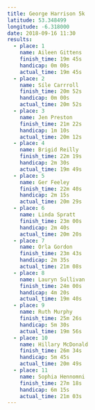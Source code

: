 ```yaml
---
title: George Harrison 5k
latitude: 53.348499
longitude: -6.318000
date: 2018-09-16 11:30
results:
  - place: 1
    name: Aileen Gittens
    finish_time: 19m 45s
    handicap: 0m 00s
    actual_time: 19m 45s
  - place: 2
    name: Síle Carrroll
    finish_time: 20m 52s
    handicap: 0m 00s
    actual_time: 20m 52s
  - place: 3
    name: Jen Preston
    finish_time: 21m 22s
    handicap: 1m 10s
    actual_time: 20m 12s
  - place: 4
    name: Brigid Reilly
    finish_time: 22m 19s
    handicap: 2m 30s
    actual_time: 19m 49s
  - place: 5
    name: Ger Feeley
    finish_time: 22m 40s
    handicap: 2m 15s
    actual_time: 20m 29s
  - place: 6
    name: Linda Spratt
    finish_time: 23m 00s
    handicap: 2m 40s
    actual_time: 20m 20s
  - place: 7
    name: Orla Gordon
    finish_time: 23m 43s
    handicap: 2m 35s
    actual_time: 21m 08s
  - place: 8
    name: Lauryn Sullivan
    finish_time: 24m 00s
    handicap: 4m 20s
    actual_time: 19m 40s
  - place: 9
    name: Ruth Murphy
    finish_time: 25m 26s
    handicap: 5m 30s
    actual_time: 19m 56s
  - place: 10
    name: Hillary McDonald
    finish_time: 26m 34s
    handicap: 5m 45s
    actual_time: 20m 49s
  - place: 11
    name: Sophia Hennomni
    finish_time: 27m 18s
    handicap: 6m 15s
    actual_time: 21m 03s
---
```


